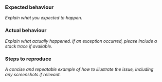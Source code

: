 <!--

The more information you can provide, the easier it will be to help resolve your problem.

-->

<!-- markdownlint-disable MD041 -->
### Expected behaviour

_Explain what you expected to happen._

### Actual behaviour

_Explain what actually happened. If an exception occurred, please include a stack trace if available._

### Steps to reproduce

_A concise and repeatable example of how to illustrate the issue, including any screenshots if relevant._
